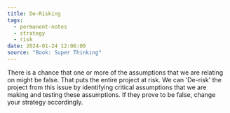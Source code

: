 ```yaml
---
title: De-Risking
tags:
  - permanent-notes
  - strategy 
  - risk 
date: 2024-01-24 12:06:00
source: "Book: Super Thinking"
---
```


There is a chance that one or more of the assumptions that we are relating on might be false. That puts the entire project at risk. We can 'De-risk' the project from this issue by identifying critical assumptions that we are making and testing these assumptions. If they prove to be false, change your strategy accordingly. 

